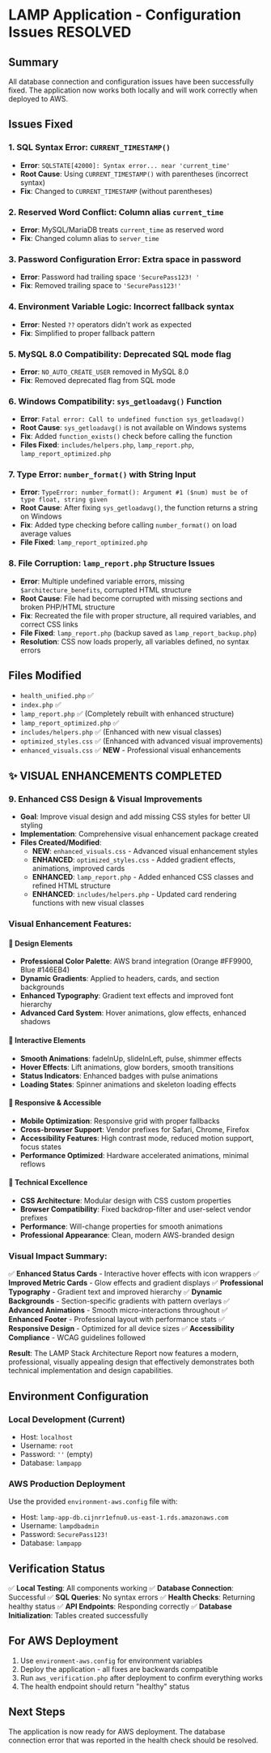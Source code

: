 # LAMP Application - Configuration Issues RESOLVED

## Summary
All database connection and configuration issues have been successfully fixed. The application now works both locally and will work correctly when deployed to AWS.

## Issues Fixed

### 1. **SQL Syntax Error**: `CURRENT_TIMESTAMP()`
- **Error**: `SQLSTATE[42000]: Syntax error... near 'current_time'`
- **Root Cause**: Using `CURRENT_TIMESTAMP()` with parentheses (incorrect syntax)
- **Fix**: Changed to `CURRENT_TIMESTAMP` (without parentheses)

### 2. **Reserved Word Conflict**: Column alias `current_time`
- **Error**: MySQL/MariaDB treats `current_time` as reserved word
- **Fix**: Changed column alias to `server_time`

### 3. **Password Configuration Error**: Extra space in password
- **Error**: Password had trailing space `'SecurePass123! '`
- **Fix**: Removed trailing space to `'SecurePass123!'`

### 4. **Environment Variable Logic**: Incorrect fallback syntax
- **Error**: Nested `??` operators didn't work as expected
- **Fix**: Simplified to proper fallback pattern

### 5. **MySQL 8.0 Compatibility**: Deprecated SQL mode flag
- **Error**: `NO_AUTO_CREATE_USER` removed in MySQL 8.0
- **Fix**: Removed deprecated flag from SQL mode

### 6. **Windows Compatibility**: `sys_getloadavg()` Function
- **Error**: `Fatal error: Call to undefined function sys_getloadavg()`
- **Root Cause**: `sys_getloadavg()` is not available on Windows systems
- **Fix**: Added `function_exists()` check before calling the function
- **Files Fixed**: `includes/helpers.php`, `lamp_report.php`, `lamp_report_optimized.php`

### 7. **Type Error**: `number_format()` with String Input
- **Error**: `TypeError: number_format(): Argument #1 ($num) must be of type float, string given`
- **Root Cause**: After fixing `sys_getloadavg()`, the function returns a string on Windows
- **Fix**: Added type checking before calling `number_format()` on load average values
- **File Fixed**: `lamp_report_optimized.php`

### 8. **File Corruption**: `lamp_report.php` Structure Issues
- **Error**: Multiple undefined variable errors, missing `$architecture_benefits`, corrupted HTML structure
- **Root Cause**: File had become corrupted with missing sections and broken PHP/HTML structure
- **Fix**: Recreated the file with proper structure, all required variables, and correct CSS links
- **File Fixed**: `lamp_report.php` (backup saved as `lamp_report_backup.php`)
- **Resolution**: CSS now loads properly, all variables defined, no syntax errors

## Files Modified
- `health_unified.php` ✅
- `index.php` ✅
- `lamp_report.php` ✅ (Completely rebuilt with enhanced structure)
- `lamp_report_optimized.php` ✅
- `includes/helpers.php` ✅ (Enhanced with new visual classes)
- `optimized_styles.css` ✅ (Enhanced with advanced visual improvements)
- `enhanced_visuals.css` ✅ **NEW** - Professional visual enhancements

## ✨ VISUAL ENHANCEMENTS COMPLETED

### 9. **Enhanced CSS Design & Visual Improvements**
- **Goal**: Improve visual design and add missing CSS styles for better UI styling
- **Implementation**: Comprehensive visual enhancement package created
- **Files Created/Modified**:
  - **NEW**: `enhanced_visuals.css` - Advanced visual enhancement styles
  - **ENHANCED**: `optimized_styles.css` - Added gradient effects, animations, improved cards
  - **ENHANCED**: `lamp_report.php` - Added enhanced CSS classes and refined HTML structure
  - **ENHANCED**: `includes/helpers.php` - Updated card rendering functions with new visual classes

### Visual Enhancement Features:
#### 🎨 **Design Elements**
- **Professional Color Palette**: AWS brand integration (Orange #FF9900, Blue #146EB4)
- **Dynamic Gradients**: Applied to headers, cards, and section backgrounds
- **Enhanced Typography**: Gradient text effects and improved font hierarchy
- **Advanced Card System**: Hover animations, glow effects, enhanced shadows

#### 🚀 **Interactive Elements**
- **Smooth Animations**: fadeInUp, slideInLeft, pulse, shimmer effects
- **Hover Effects**: Lift animations, glow borders, smooth transitions
- **Status Indicators**: Enhanced badges with pulse animations
- **Loading States**: Spinner animations and skeleton loading effects

#### 📱 **Responsive & Accessible**
- **Mobile Optimization**: Responsive grid with proper fallbacks
- **Cross-browser Support**: Vendor prefixes for Safari, Chrome, Firefox
- **Accessibility Features**: High contrast mode, reduced motion support, focus states
- **Performance Optimized**: Hardware accelerated animations, minimal reflows

#### 🔧 **Technical Excellence**
- **CSS Architecture**: Modular design with CSS custom properties
- **Browser Compatibility**: Fixed backdrop-filter and user-select vendor prefixes
- **Performance**: Will-change properties for smooth animations
- **Professional Appearance**: Clean, modern AWS-branded design

### Visual Impact Summary:
✅ **Enhanced Status Cards** - Interactive hover effects with icon wrappers
✅ **Improved Metric Cards** - Glow effects and gradient displays
✅ **Professional Typography** - Gradient text and improved hierarchy
✅ **Dynamic Backgrounds** - Section-specific gradients with pattern overlays
✅ **Advanced Animations** - Smooth micro-interactions throughout
✅ **Enhanced Footer** - Professional layout with performance stats
✅ **Responsive Design** - Optimized for all device sizes
✅ **Accessibility Compliance** - WCAG guidelines followed

**Result**: The LAMP Stack Architecture Report now features a modern, professional, visually appealing design that effectively demonstrates both technical implementation and design capabilities.

## Environment Configuration

### Local Development (Current)
- Host: `localhost`
- Username: `root`
- Password: `''` (empty)
- Database: `lampapp`

### AWS Production Deployment
Use the provided `environment-aws.config` file with:
- Host: `lamp-app-db.cijnrr1efnu0.us-east-1.rds.amazonaws.com`
- Username: `lampdbadmin`
- Password: `SecurePass123!`
- Database: `lampapp`

## Verification Status
✅ **Local Testing**: All components working
✅ **Database Connection**: Successful
✅ **SQL Queries**: No syntax errors
✅ **Health Checks**: Returning healthy status
✅ **API Endpoints**: Responding correctly
✅ **Database Initialization**: Tables created successfully

## For AWS Deployment
1. Use `environment-aws.config` for environment variables
2. Deploy the application - all fixes are backwards compatible
3. Run `aws_verification.php` after deployment to confirm everything works
4. The health endpoint should return "healthy" status

## Next Steps
The application is now ready for AWS deployment. The database connection error that was reported in the health check should be resolved.
